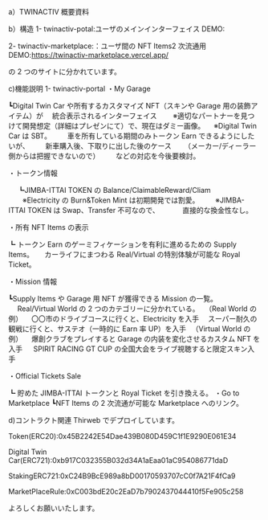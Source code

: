 a）TWINACTIV 概要資料

b）構造
1- twinactiv-potal:ユーザのメインインターフェイス
DEMO:

2- twinactiv-marketplace:：ユーザ間の NFT Items2 次流通用
DEMO:https://twinactiv-marketplace.vercel.app/

の 2 つのサイトに分かれています。

c)機能説明
1- twinactiv-portal
・My Garage

┗Digital Twin Car や所有するカスタマイズ NFT（スキンや Garage 用の装飾アイテム）が
　統合表示されるインターフェイス　
　※適切なパートナーを見つけて開発想定（詳細はプレゼンにて）で、現在はダミー画像。
　※Digital Twin Car は SBT。
　　車を所有している期間のみトークン Earn できるようにしたいが、
　　新車購入後、下取りに出した後のケース
　　（メーカー/ディーラー側からは把握できないので）
　　などの対応を今後要検討。

・トークン情報

　 ┗JIMBA-ITTAI TOKEN の Balance/ClaimableReward/Cliam
　　※Electricity の Burn&Token Mint は初期開発では割愛。
　　※JIMBA-ITTAI TOKEN は Swap、Transfer 不可なので、
　　　直接的な換金性なし。

・所有 NFT Items の表示

┗ トークン Earn のゲーミフィケーションを有利に進めるための Supply Items。
　 カーライフにまつわる Real/Virtual の特別体験が可能な Royal Ticket。

・Mission 情報

┗Supply Items や Garage 用 NFT が獲得できる Mission の一覧。
　 Real/Virtual World の 2 つのカテゴリーに分かれている。
　（Real World の例）
　〇〇市のドライブコースに行くと、Electricity を入手
　スーパー耐久の観戦に行くと、サステオ（一時的に Earn 率 UP）を入手
　（Virtual World の例）
　爆創クラブをプレイすると Garage の内装を変化させるカスタム NFT を入手
　 SPIRIT RACING GT CUP の全国大会をライブ視聴すると限定スキン入手

・Official Tickets Sale

┗ 貯めた JIMBA-ITTAI トークンと Royal Ticket を引き換える。
・Go to Marketplace
┗NFT Items の 2 次流通が可能な Marketplace へのリンク。

d)コントラクト関連
Thirweb でデプロイしています。

Token(ERC20):0x45B2242E54Dae439B080D459C1f1E9290E061E34

Digital Twin Car(ERC721):0xb917C032355B032d34A1aEaa01aC954086771daD

StakingERC721:0xC24B9BcE989a8bD00170593707cC0f7A21F4fCa9

MarketPlaceRule:0xC003bdE20c2EaD7b7902437044410f5Fe905c258

よろしくお願いいたします。
